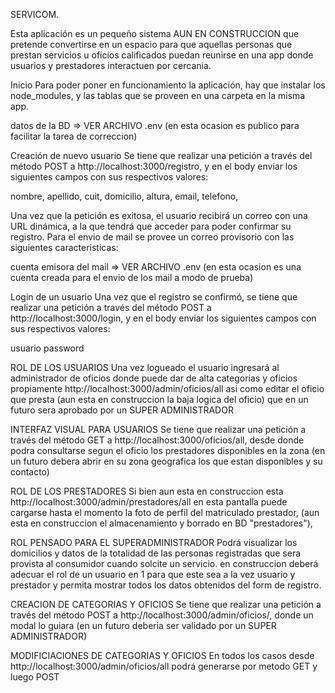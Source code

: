 SERVICOM.

Esta aplicación es un pequeño sistema AUN EN CONSTRUCCION que pretende convertirse en un espacio para que aquellas personas que prestan servicios u oficios calificados puedan reunirse en una app donde usuarios y prestadores interactuen por cercania.

Inicio
Para poder poner en funcionamiento la aplicación, hay que instalar los node_modules, y las tablas que se proveen en una carpeta en la misma app.

datos de la BD => VER ARCHIVO .env (en esta ocasion es publico para facilitar la tarea de correccion)

Creación de nuevo usuario
Se tiene que realizar una petición a través del método POST a http://localhost:3000/registro, y en el body enviar los siguientes campos con sus respectivos valores:

nombre, 
apellido, 
cuit,
domicilio,
altura,
email, 
telefono,

Una vez que la petición es exitosa, el usuario recibirá un correo con una URL dinámica, a la que tendrá que acceder para poder confirmar su registro. Para el envio de mail se provee un correo provisorio con las siguientes caracteristicas:

cuenta emisora del mail => VER ARCHIVO .env (en esta ocasion es una cuenta creada para el envio de los mail a modo de prueba)


Login de un usuario
Una vez que el registro se confirmó, se tiene que realizar una petición a través del método POST a http://localhost:3000/login, y en el body enviar los siguientes campos con sus respectivos valores:

usuario
password

ROL DE LOS USUARIOS
Una vez logueado el usuario ingresará al administrador de oficios donde puede dar de alta categorias y oficios propiamente http://localhost:3000/admin/oficios/all asi como editar el oficio que presta (aun esta en construccion la baja logica del oficio) que en un futuro sera aprobado por un SUPER ADMINISTRADOR

INTERFAZ VISUAL PARA USUARIOS
Se tiene que realizar una petición a través del método GET a http://localhost:3000/oficios/all, desde donde podra consultarse segun el oficio los prestadores disponibles en la zona (en un futuro debera abrir en su zona geografica los que estan disponibles y su contacto)

ROL DE LOS PRESTADORES
Si bien aun esta en construccion esta http://localhost:3000/admin/prestadores/all en esta pantalla puede cargarse hasta el momento la foto de perfil del matriculado prestador, (aun esta en construccion el almacenamiento y borrado en BD "prestadores"), 

ROL PENSADO PARA EL SUPERADMINISTRADOR
Podrá visualizar los domicilios y datos de la totalidad de las personas registradas que sera provista al consumidor cuando solcite un servicio. en construccion deberá adecuar el rol de un usuario en 1 para que este sea a la vez usuario y prestador y permita mostrar todos los datos obtenidos del form de registro.

CREACION DE CATEGORIAS Y OFICIOS 
Se tiene que realizar una petición a través del método POST a http://localhost:3000/admin/oficios/, donde un modal lo guiara (en un futuro deberia ser validado por un SUPER ADMINISTRADOR) 

MODIFICIACIONES DE CATEGORIAS Y OFICIOS
En todos los casos desde http://localhost:3000/admin/oficios/all podrá generarse por metodo GET y luego POST

